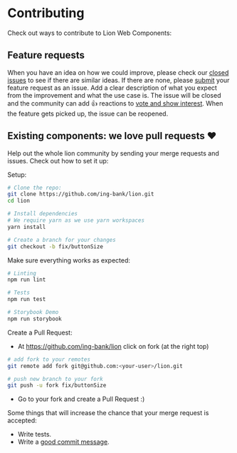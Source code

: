 # Contributing

Check out ways to contribute to Lion Web Components:

## Feature requests

When you have an idea on how we could improve, please check our [closed issues](https://github.com/ing-bank/lion/issues?q=is%3Aissue+is%3Aclosed+label%3Aenhancement) to see if there are similar ideas. If there are none, please [submit](https://github.com/ing-bank/lion/issues/new/choose) your feature request as an issue. Add a clear description of what you expect from the improvement and what the use case is. The issue will be closed and the community can add 👍 reactions to [vote and show interest](https://github.com/ing-bank/lion/issues?q=label%3A%22votes+needed%22+sort%3Areactions-%2B1-desc). When the feature gets picked up, the issue can be reopened.

## Existing components: we love pull requests ♥

Help out the whole lion community by sending your merge requests and issues.
Check out how to set it up:

Setup:

```bash
# Clone the repo:
git clone https://github.com/ing-bank/lion.git
cd lion

# Install dependencies
# We require yarn as we use yarn workspaces
yarn install

# Create a branch for your changes
git checkout -b fix/buttonSize
```

Make sure everything works as expected:

```bash
# Linting
npm run lint

# Tests
npm run test

# Storybook Demo
npm run storybook
```

Create a Pull Request:

- At <https://github.com/ing-bank/lion> click on fork (at the right top)

```bash
# add fork to your remotes
git remote add fork git@github.com:<your-user>/lion.git

# push new branch to your fork
git push -u fork fix/buttonSize
```

- Go to your fork and create a Pull Request :)

Some things that will increase the chance that your merge request is accepted:

- Write tests.
- Write a [good commit message](https://www.conventionalcommits.org/).
